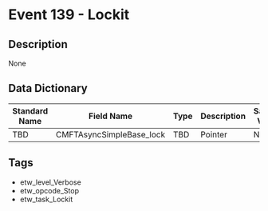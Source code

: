 # Event 139 - Lockit

## Description
None

## Data Dictionary
|Standard Name|Field Name|Type|Description|Sample Value|
|---|---|---|---|---|
|TBD|CMFTAsyncSimpleBase_lock|TBD|Pointer|None|None|

## Tags
* etw_level_Verbose
* etw_opcode_Stop
* etw_task_Lockit